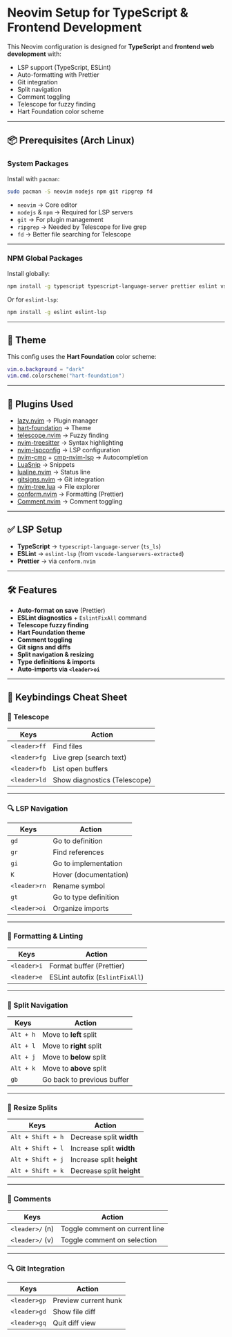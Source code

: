 # Neovim Setup for TypeScript & Frontend Development

This Neovim configuration is designed for **TypeScript** and **frontend web development** with:
- LSP support (TypeScript, ESLint)
- Auto-formatting with Prettier
- Git integration
- Split navigation
- Comment toggling
- Telescope for fuzzy finding
- Hart Foundation color scheme

---

## 📦 **Prerequisites** (Arch Linux)

### System Packages
Install with `pacman`:
```bash
sudo pacman -S neovim nodejs npm git ripgrep fd
```

- `neovim` → Core editor
- `nodejs` & `npm` → Required for LSP servers
- `git` → For plugin management
- `ripgrep` → Needed by Telescope for live grep
- `fd` → Better file searching for Telescope

---

### NPM Global Packages
Install globally:
```bash
npm install -g typescript typescript-language-server prettier eslint vscode-langservers-extracted
```

Or for `eslint-lsp`:
```bash
npm install -g eslint eslint-lsp
```

---

## 🎨 Theme
This config uses the **Hart Foundation** color scheme:
```lua
vim.o.background = "dark"
vim.cmd.colorscheme("hart-foundation")
```

---

## 🔌 Plugins Used
- [lazy.nvim](https://github.com/folke/lazy.nvim) → Plugin manager
- [hart-foundation](https://github.com/Integralist/hart-foundation) → Theme
- [telescope.nvim](https://github.com/nvim-telescope/telescope.nvim) → Fuzzy finding
- [nvim-treesitter](https://github.com/nvim-treesitter/nvim-treesitter) → Syntax highlighting
- [nvim-lspconfig](https://github.com/neovim/nvim-lspconfig) → LSP configuration
- [nvim-cmp](https://github.com/hrsh7th/nvim-cmp) + [cmp-nvim-lsp](https://github.com/hrsh7th/cmp-nvim-lsp) → Autocompletion
- [LuaSnip](https://github.com/L3MON4D3/LuaSnip) → Snippets
- [lualine.nvim](https://github.com/nvim-lualine/lualine.nvim) → Status line
- [gitsigns.nvim](https://github.com/lewis6991/gitsigns.nvim) → Git integration
- [nvim-tree.lua](https://github.com/nvim-tree/nvim-tree.lua) → File explorer
- [conform.nvim](https://github.com/stevearc/conform.nvim) → Formatting (Prettier)
- [Comment.nvim](https://github.com/numToStr/Comment.nvim) → Comment toggling

---

## ✅ LSP Setup
- **TypeScript** → `typescript-language-server` (`ts_ls`)
- **ESLint** → `eslint-lsp` (from `vscode-langservers-extracted`)
- **Prettier** → via `conform.nvim`

---

## 🛠 Features
- **Auto-format on save** (Prettier)
- **ESLint diagnostics** + `EslintFixAll` command
- **Telescope fuzzy finding**
- **Hart Foundation theme**
- **Comment toggling**
- **Git signs and diffs**
- **Split navigation & resizing**
- **Type definitions & imports**
- **Auto-imports via `<leader>oi`**

---

## 🔑 Keybindings Cheat Sheet

### 📁 Telescope
| Keys           | Action                      |
|----------------|-----------------------------|
| `<leader>ff`   | Find files                  |
| `<leader>fg`   | Live grep (search text)     |
| `<leader>fb`   | List open buffers           |
| `<leader>ld`   | Show diagnostics (Telescope)|

---

### 🔍 LSP Navigation
| Keys           | Action                      |
|----------------|-----------------------------|
| `gd`           | Go to definition            |
| `gr`           | Find references             |
| `gi`           | Go to implementation        |
| `K`            | Hover (documentation)       |
| `<leader>rn`   | Rename symbol               |
| `gt`           | Go to type definition       |
| `<leader>oi`   | Organize imports            |

---

### 🧼 Formatting & Linting
| Keys           | Action                               |
|----------------|--------------------------------------|
| `<leader>i`    | Format buffer (Prettier)            |
| `<leader>e`    | ESLint autofix (`EslintFixAll`)     |

---

### 🔀 Split Navigation
| Keys           | Action                      |
|----------------|-----------------------------|
| `Alt + h`      | Move to **left** split      |
| `Alt + l`      | Move to **right** split     |
| `Alt + j`      | Move to **below** split     |
| `Alt + k`      | Move to **above** split     |
| `gb`           | Go back to previous buffer  |

---

### 📏 Resize Splits
| Keys              | Action                          |
|-------------------|---------------------------------|
| `Alt + Shift + h` | Decrease split **width**        |
| `Alt + Shift + l` | Increase split **width**        |
| `Alt + Shift + j` | Increase split **height**       |
| `Alt + Shift + k` | Decrease split **height**       |

---

### 📝 Comments
| Keys             | Action                              |
|------------------|-------------------------------------|
| `<leader>/` (n)  | Toggle comment on current line      |
| `<leader>/` (v)  | Toggle comment on selection         |

---

### 🔍 Git Integration
| Keys           | Action                      |
|----------------|-----------------------------|
| `<leader>gp`   | Preview current hunk        |
| `<leader>gd`   | Show file diff              |
| `<leader>gq`   | Quit diff view              |

